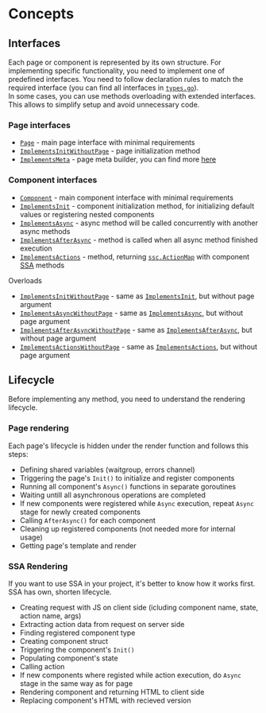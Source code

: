 # Concepts

## Interfaces

Each page or component is represented by its own structure.
For implementing specific functionality, you need to implement one of predefined interfaces. You need to follow declaration rules to match the required interface (you can find all interfaces in [`types.go`](https://github.com/yuriizinets/ssceng/blob/master/types.go#L59)).  
In some cases, you can use methods overloading with extended interfaces. This allows to simplify setup and avoid unnecessary code.

### Page interfaces

- [`Page`](https://github.com/yuriizinets/ssceng/blob/master/types.go#L51) - main page interface with minimal requirements
- [`ImplementsInitWithoutPage`](https://github.com/yuriizinets/ssceng/blob/master/types.go#L61) - page initialization method
- [`ImplementsMeta`](https://github.com/yuriizinets/ssceng/blob/master/types.go#L81) - page meta builder, you can find more [here](/extended.html#meta-builder)

### Component interfaces

- [`Component`](https://github.com/yuriizinets/ssceng/blob/master/types.go#L57) - main component interface with minimal requirements
- [`ImplementsInit`](https://github.com/yuriizinets/ssceng/blob/master/types.go#L61) - component initialization method, for initializing default values or registering nested components
- [`ImplementsAsync`](https://github.com/yuriizinets/ssceng/blob/master/types.go#L69) - async method will be called concurrently with another async methods
- [`ImplementsAfterAsync`](https://github.com/yuriizinets/ssceng/blob/master/types.go#L77) - method is called when all async method finished execution
- [`ImplementsActions`](https://github.com/yuriizinets/ssceng/blob/master/types.go#L85) - method, returning [`ssc.ActionMap`](https://github.com/yuriizinets/ssceng/blob/master/types.go#L11) with component [SSA](/extended#server-side-actions-ssa) methods

Overloads

- [`ImplementsInitWithoutPage`](https://github.com/yuriizinets/ssceng/blob/master/types.go#L65) - same as [`ImplementsInit`](https://github.com/yuriizinets/ssceng/blob/master/types.go#L61), but without page argument
- [`ImplementsAsyncWithoutPage`](https://github.com/yuriizinets/ssceng/blob/master/types.go#L73) - same as [`ImplementsAsync`](https://github.com/yuriizinets/ssceng/blob/master/types.go#L69), but without page argument
- [`ImplementsAfterAsyncWithoutPage`](https://github.com/yuriizinets/ssceng/blob/master/types.go#L81) - same as [`ImplementsAfterAsync`](https://github.com/yuriizinets/ssceng/blob/master/types.go#L77), but without page argument
- [`ImplementsActionsWithoutPage`](https://github.com/yuriizinets/ssceng/blob/master/types.go#L89) - same as [`ImplementsActions`](https://github.com/yuriizinets/ssceng/blob/master/types.go#L85), but without page argument

## Lifecycle

Before implementing any method, you need to understand the rendering lifecycle.  

### Page rendering

Each page's lifecycle is hidden under the render function and follows this steps:

- Defining shared variables (waitgroup, errors channel)
- Triggering the page's `Init()` to initialize and register components
- Running all component's `Async()` functions in separate goroutines
- Waiting untill all asynchronous operations are completed
- If new components were registered while `Async` execution, repeat `Async` stage for newly created components
- Calling `AfterAsync()` for each component
- Cleaning up registered components (not needed more for internal usage)
- Getting page's template and render

### SSA Rendering

If you want to use SSA in your project, it's better to know how it works first. SSA has own, shorten lifecycle.  

- Creating request with JS on client side (icluding component name, state, action name, args)
- Extracting action data from request on server side
- Finding registered component type
- Creating component struct
- Triggering the component's `Init()`
- Populating component's state
- Calling action
- If new components where registed while action execution, do `Async` stage in the same way as for page
- Rendering component and returning HTML to client side
- Replacing component's HTML with recieved version
